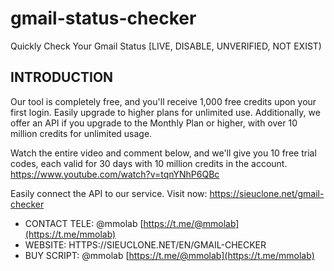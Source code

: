 # gmail-status-checker
 Quickly Check Your Gmail Status [LIVE, DISABLE, UNVERIFIED, NOT EXIST) 

## INTRODUCTION
Our tool is completely free, and you'll receive 1,000 free credits upon your first login. 
Easily upgrade to higher plans for unlimited use. Additionally, we offer an API if you upgrade to the Monthly Plan or higher, with over 10 million credits for unlimited usage.

Watch the entire video and comment below, and we'll give you 10 free trial codes, each valid for 30 days with 10 million credits in the account.
https://www.youtube.com/watch?v=tqnYNhP6QBc

Easily connect the API to our service. Visit now: https://sieuclone.net/gmail-checker

- CONTACT TELE: @mmolab [https://t.me/@mmolab](https://t.me/mmolab)
- WEBSITE: HTTPS://SIEUCLONE.NET/EN/GMAIL-CHECKER
- BUY SCRIPT: @mmolab [https://t.me/@mmolab](https://t.me/mmolab)
